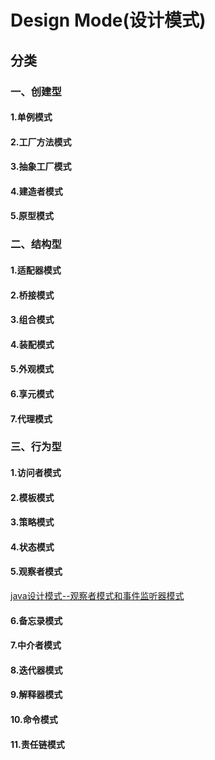 # Design Mode(设计模式)
## 分类
### 一、创建型
#### 1.单例模式
#### 2.工厂方法模式
#### 3.抽象工厂模式
#### 4.建造者模式
#### 5.原型模式

### 二、结构型
#### 1.适配器模式
#### 2.桥接模式
#### 3.组合模式
#### 4.装配模式
#### 5.外观模式
#### 6.享元模式
#### 7.代理模式

### 三、行为型
#### 1.访问者模式
#### 2.模板模式
#### 3.策略模式
#### 4.状态模式
#### 5.观察者模式
[java设计模式--观察者模式和事件监听器模式](http://blog.csdn.net/dongnan591172113/article/details/8771441)
#### 6.备忘录模式
#### 7.中介者模式
#### 8.迭代器模式
#### 9.解释器模式
#### 10.命令模式
#### 11.责任链模式
